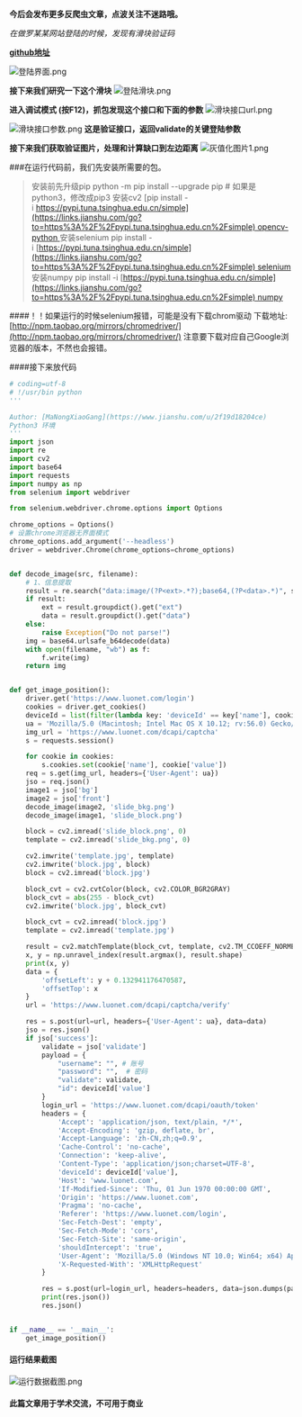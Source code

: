 **今后会发布更多反爬虫文章，点波关注不迷路哦。**

*在做罗某某网站登陆的时候，发现有滑块验证码*

**[github地址](https://github.com/MaNongXiaoGang/LuoWang/tree/master)**

![登陆界面.png](https://upload-images.jianshu.io/upload_images/14530364-6a6e313904e3d8f6.png?imageMogr2/auto-orient/strip%7CimageView2/2/w/1240)

**接下来我们研究一下这个滑块**
![登陆滑块.png](https://upload-images.jianshu.io/upload_images/14530364-e1bf9098e64634db.png?imageMogr2/auto-orient/strip%7CimageView2/2/w/1240)

**进入调试模式 (按F12)，抓包发现这个接口和下面的参数**
![滑块接口url.png](https://upload-images.jianshu.io/upload_images/14530364-5db2c0acace3aa31.png?imageMogr2/auto-orient/strip%7CimageView2/2/w/1240)

![滑块接口参数.png](https://upload-images.jianshu.io/upload_images/14530364-73a08950440dadc6.png?imageMogr2/auto-orient/strip%7CimageView2/2/w/1240)
**这是验证接口，返回validate的关键登陆参数**

**接下来我们获取验证图片，处理和计算缺口到左边距离**
![灰值化图片1.png](https://upload-images.jianshu.io/upload_images/14530364-d579147d03499c16.png?imageMogr2/auto-orient/strip%7CimageView2/2/w/1240)

###在运行代码前，我们先安装所需要的包。
>安装前先升级pip
>python -m pip install --upgrade pip # 如果是python3，修改成pip3
>安装cv2
>[pip install -i [https://pypi.tuna.tsinghua.edu.cn/simple](https://links.jianshu.com/go?to=https%3A%2F%2Fpypi.tuna.tsinghua.edu.cn%2Fsimple) opencv-python
](https://www.jianshu.com/p/33bbaadd604a)
>安装selenium
>pip install -i [https://pypi.tuna.tsinghua.edu.cn/simple](https://links.jianshu.com/go?to=https%3A%2F%2Fpypi.tuna.tsinghua.edu.cn%2Fsimple) selenium
>安装numpy
>pip install -i [https://pypi.tuna.tsinghua.edu.cn/simple](https://links.jianshu.com/go?to=https%3A%2F%2Fpypi.tuna.tsinghua.edu.cn%2Fsimple) numpy

####！！如果运行的时候selenium报错，可能是没有下载chrom驱动
下载地址:[http://npm.taobao.org/mirrors/chromedriver/](http://npm.taobao.org/mirrors/chromedriver/)
注意要下载对应自己Google浏览器的版本，不然也会报错。

####接下来放代码
```python
# coding=utf-8
# !/usr/bin python
'''

Author: [MaNongXiaoGang](https://www.jianshu.com/u/2f19d18204ce)
Python3 环境
'''
import json
import re
import cv2
import base64
import requests
import numpy as np
from selenium import webdriver

from selenium.webdriver.chrome.options import Options

chrome_options = Options()
# 设置chrome浏览器无界面模式
chrome_options.add_argument('--headless')
driver = webdriver.Chrome(chrome_options=chrome_options)


def decode_image(src, filename):
    # 1、信息提取
    result = re.search("data:image/(?P<ext>.*?);base64,(?P<data>.*)", src, re.DOTALL)
    if result:
        ext = result.groupdict().get("ext")
        data = result.groupdict().get("data")
    else:
        raise Exception("Do not parse!")
    img = base64.urlsafe_b64decode(data)
    with open(filename, "wb") as f:
        f.write(img)
    return img


def get_image_position():
    driver.get('https://www.luonet.com/login')
    cookies = driver.get_cookies()
    deviceId = list(filter(lambda key: 'deviceId' == key['name'], cookies))[0]
    ua = 'Mozilla/5.0 (Macintosh; Intel Mac OS X 10.12; rv:56.0) Gecko/20100101 Firefox/56.0'
    img_url = 'https://www.luonet.com/dcapi/captcha'
    s = requests.session()

    for cookie in cookies:
        s.cookies.set(cookie['name'], cookie['value'])
    req = s.get(img_url, headers={'User-Agent': ua})
    jso = req.json()
    image1 = jso['bg']
    image2 = jso['front']
    decode_image(image2, 'slide_bkg.png')
    decode_image(image1, 'slide_block.png')

    block = cv2.imread('slide_block.png', 0)
    template = cv2.imread('slide_bkg.png', 0)

    cv2.imwrite('template.jpg', template)
    cv2.imwrite('block.jpg', block)
    block = cv2.imread('block.jpg')

    block_cvt = cv2.cvtColor(block, cv2.COLOR_BGR2GRAY)  
    block_cvt = abs(255 - block_cvt)
    cv2.imwrite('block.jpg', block_cvt)

    block_cvt = cv2.imread('block.jpg')
    template = cv2.imread('template.jpg')

    result = cv2.matchTemplate(block_cvt, template, cv2.TM_CCOEFF_NORMED)
    x, y = np.unravel_index(result.argmax(), result.shape)
    print(x, y)
    data = {
        'offsetLeft': y + 0.132941176470587,
        'offsetTop': x
    }
    url = 'https://www.luonet.com/dcapi/captcha/verify'

    res = s.post(url=url, headers={'User-Agent': ua}, data=data)
    jso = res.json()
    if jso['success']:
        validate = jso['validate']
        payload = {
            "username": "", # 账号
            "password": "",  # 密码
            "validate": validate,
            "id": deviceId['value']
        }
        login_url = 'https://www.luonet.com/dcapi/oauth/token'
        headers = {
            'Accept': 'application/json, text/plain, */*',
            'Accept-Encoding': 'gzip, deflate, br',
            'Accept-Language': 'zh-CN,zh;q=0.9',
            'Cache-Control': 'no-cache',
            'Connection': 'keep-alive',
            'Content-Type': 'application/json;charset=UTF-8',
            'deviceId': deviceId['value'],
            'Host': 'www.luonet.com',
            'If-Modified-Since': 'Thu, 01 Jun 1970 00:00:00 GMT',
            'Origin': 'https://www.luonet.com',
            'Pragma': 'no-cache',
            'Referer': 'https://www.luonet.com/login',
            'Sec-Fetch-Dest': 'empty',
            'Sec-Fetch-Mode': 'cors',
            'Sec-Fetch-Site': 'same-origin',
            'shouldIntercept': 'true',
            'User-Agent': 'Mozilla/5.0 (Windows NT 10.0; Win64; x64) AppleWebKit/537.36 (KHTML, like Gecko) Chrome/80.0.3987.163 Safari/537.36',
            'X-Requested-With': 'XMLHttpRequest'
        }

        res = s.post(url=login_url, headers=headers, data=json.dumps(payload))
        print(res.json())
        res.json()


if __name__ == '__main__':
    get_image_position()

```

#### 运行结果截图

![运行数据截图.png](https://upload-images.jianshu.io/upload_images/14530364-7921f68d3fab7d3d.png?imageMogr2/auto-orient/strip%7CimageView2/2/w/1240)

#### 此篇文章用于学术交流，不可用于商业
